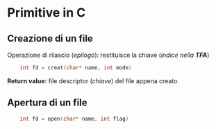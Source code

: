 # **Primitive in C**

## Creazione di un file
Operazione di rilascio (_epilogo_): restituisce la chiave (_indice nella **TFA**_)
```c
    int fd = creat(char* name, int mode)
```
**Return value:** file descriptor (_chiave_) del file appena creato

## Apertura di un file
```c
    int fd = open(char* name, int flag)
```
